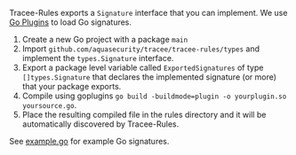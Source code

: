 Tracee-Rules exports a `Signature` interface that you can implement. We use [Go Plugins](https://golang.org/pkg/plugin/) to load Go signatures.  

1. Create a new Go project with a package `main`
2. Import `github.com/aquasecurity/tracee/tracee-rules/types` and implement the `types.Signature` interface.
3. Export a package level variable called `ExportedSignatures` of type `[]types.Signature` that declares the implemented signature (or more) that your package exports.
4. Compile using goplugins `go build -buildmode=plugin -o yourplugin.so yoursource.go`.
5. Place the resulting compiled file in the rules directory and it will be automatically discovered by Tracee-Rules.

See [example.go](https://github.com/aquasecurity/tracee/blob/main/tracee-rules/signatures/golang/examples/example.go) for example Go signatures.
